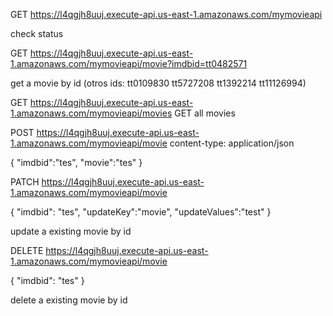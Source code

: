 GET https://l4qgjh8uuj.execute-api.us-east-1.amazonaws.com/mymovieapi 

check status

GET https://l4qgjh8uuj.execute-api.us-east-1.amazonaws.com/mymovieapi/movie?imdbid=tt0482571 

get a movie by id (otros ids: tt0109830
tt5727208
tt1392214
tt11126994)

GET https://l4qgjh8uuj.execute-api.us-east-1.amazonaws.com/mymovieapi/movies GET all movies


POST https://l4qgjh8uuj.execute-api.us-east-1.amazonaws.com/mymovieapi/movie
content-type: application/json

{
  "imdbid":"tes",
  "movie":"tes"
}

PATCH  https://l4qgjh8uuj.execute-api.us-east-1.amazonaws.com/mymovieapi/movie


{
    "imdbid": "tes",
    "updateKey":"movie",
    "updateValues":"test"
}

update a existing movie by id

DELETE https://l4qgjh8uuj.execute-api.us-east-1.amazonaws.com/mymovieapi/movie

{
    "imdbid": "tes"
}

delete a existing movie by id

